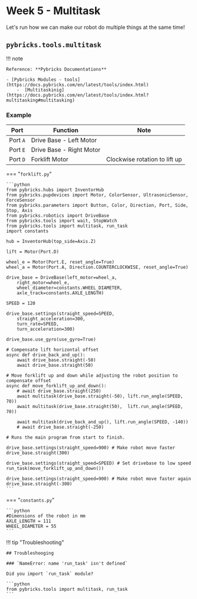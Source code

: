# Week 5 - Multitask

Let's run how we can make our robot do multiple things at the same time!

## `pybricks.tools.multitask`

!!! note

    Reference: **Pybricks Documentations**

    - [Pybricks Modules - tools](https://docs.pybricks.com/en/latest/tools/index.html) 
        -  [Multitaskinig](https://docs.pybricks.com/en/latest/tools/index.html?multitasking#multitasking)

### Example


| Port | Function | Note |
| ---- | -------- | ---- |
| Port `A` | Drive Base - Left Motor | |
| Port `E` | Drive Base - Right Motor | |
| Port `D` | Forklift Motor | Clockwise rotation to lift up |


=== "`forklift.py`"

    ```python
    from pybricks.hubs import InventorHub
    from pybricks.pupdevices import Motor, ColorSensor, UltrasonicSensor, ForceSensor
    from pybricks.parameters import Button, Color, Direction, Port, Side, Stop, Axis
    from pybricks.robotics import DriveBase
    from pybricks.tools import wait, StopWatch
    from pybricks.tools import multitask, run_task
    import constants

    hub = InventorHub(top_side=Axis.Z)

    lift = Motor(Port.D)

    wheel_e = Motor(Port.E, reset_angle=True)
    wheel_a = Motor(Port.A, Direction.COUNTERCLOCKWISE, reset_angle=True)

    drive_base = DriveBase(left_motor=wheel_a, 
        right_motor=wheel_e, 
        wheel_diameter=constants.WHEEL_DIAMETER,
        axle_track=constants.AXLE_LENGTH)

    SPEED = 120

    drive_base.settings(straight_speed=SPEED,
        straight_acceleration=300, 
        turn_rate=SPEED, 
        turn_acceleration=300)

    drive_base.use_gyro(use_gyro=True)

    # Compensate lift horizontal offset
    async def drive_back_and_up():
        await drive_base.straight(-50)
        await drive_base.straight(50)

    # Move forklift up and down while adjusting the robot position to compensate offset
    async def move_forklift_up_and_down():
        # await drive_base.straight(250)
        await multitask(drive_base.straight(-50), lift.run_angle(SPEED, 70))
        await multitask(drive_base.straight(50),  lift.run_angle(SPEED, 70))
        
        await multitask(drive_back_and_up(), lift.run_angle(SPEED, -140))
        # await drive_base.straight(-250)

    # Runs the main program from start to finish.

    drive_base.settings(straight_speed=900) # Make robot move faster
    drive_base.straight(300)

    drive_base.settings(straight_speed=SPEED) # Set drivebase to low speed
    run_task(move_forklift_up_and_down())

    drive_base.settings(straight_speed=900) # Make robot move faster again
    drive_base.straight(-300)
    ```

=== "`constants.py`"

    ```python
    #Dimensions of the robot in mm
    AXLE_LENGTH = 111
    WHEEL_DIAMETER = 55
    ```

!!! tip "Troubleshooting"

    ## Troubleshooging

    ### `NameError: name 'run_task' isn't defined`
        
    Did you import `run_task` module?

    ```python
    from pybricks.tools import multitask, run_task
    ```